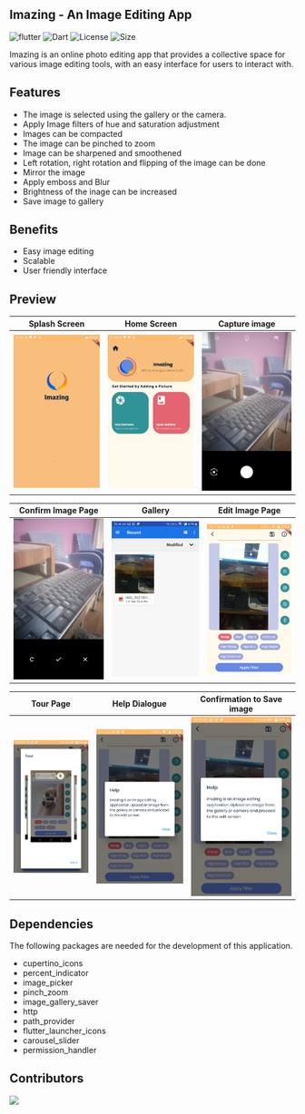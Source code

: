 ## Imazing - An Image Editing App

![flutter](https://img.shields.io/badge/Flutter-Framework-green?logo=flutter)
![Dart](https://img.shields.io/badge/Dart-Language-blue?logo=dart)
![License](https://img.shields.io/github/license/ShamsArfeen/New-Imazing-Frontend)
![Size](https://img.shields.io/github/repo-size/ShamsArfeen/New-Imazing-Frontend?color=green)

Imazing is an online photo editing app that provides a collective space for various image editing tools, with an easy interface for users to interact with.

## Features
- The image is selected using the gallery or the camera.
- Apply Image filters of hue and saturation adjustment
- Images can be compacted
- The image can be pinched to zoom
- Image can be sharpened and smoothened
- Left rotation, right rotation and flipping of the image can be done
- Mirror the image
- Apply emboss and Blur
- Brightness of the inage can be increased
- Save image to gallery

## Benefits
- Easy image editing
- Scalable
- User friendly interface

## Preview


  Splash Screen              |   Home Screen | Capture image
:-------------------------:|:-------------------------:|:---------------------:
![](http://github.com/ShamsArfeen/New-Imazing-Frontend/blob/master/screenshots/screenshot1.jpg?raw=true)|![](http://github.com/ShamsArfeen/New-Imazing-Frontend/blob/master/screenshots/screenshot2.jpg?raw=true)|![](http://github.com/ShamsArfeen/New-Imazing-Frontend/blob/master/screenshots/screenshot3.jpg?raw=true)


  Confirm Image Page              |   Gallery | Edit Image Page
:-------------------------:|:-------------------------:|:---------------------:
![](http://github.com/ShamsArfeen/New-Imazing-Frontend/blob/master/screenshots/screenshot4.jpg?raw=true)|![](http://github.com/ShamsArfeen/New-Imazing-Frontend/blob/master/screenshots/screenshot5.jpg?raw=true)| ![](http://github.com/ShamsArfeen/New-Imazing-Frontend/blob/master/screenshots/screenshot7.jpg?raw=true)


  Tour Page             |   Help Dialogue | Confirmation to Save image
:-------------------------:|:-------------------------:|:---------------------:
![](http://github.com/ShamsArfeen/New-Imazing-Frontend/blob/master/screenshots/screenshot6.jpg?raw=true)|![](http://github.com/ShamsArfeen/New-Imazing-Frontend/blob/master/screenshots/screenshot8.jpg?raw=true)|![](http://github.com/ShamsArfeen/New-Imazing-Frontend/blob/master/screenshots/screenshot8.jpg?raw=true)

## Dependencies

The following packages are needed for the development of this application.

- cupertino_icons
- percent_indicator
- image_picker
- pinch_zoom
- image_gallery_saver
- http
- path_provider
- flutter_launcher_icons
- carousel_slider
- permission_handler

## Contributors

<a href="https://github.com/codenameakshay/image-editor/graphs/contributors">
  <img src="https://contributors-img.web.app/image?repo=ShamsArfeen/New-Imazing-Frontend" />
</a>
